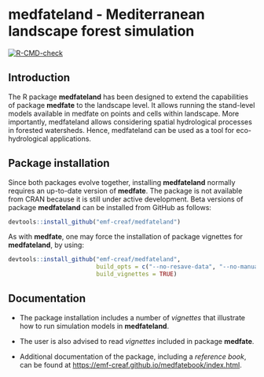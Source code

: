 medfateland - Mediterranean landscape forest simulation
================

<!-- badges: start -->
[![R-CMD-check](https://github.com/emf-creaf/medfateland/workflows/R-CMD-check/badge.svg)](https://github.com/vegmod/medfateland/actions)
<!-- badges: end -->

## Introduction

The R package **medfateland** has been designed to extend the
capabilities of package **medfate** to the landscape level. It allows
running the stand-level models available in medfate on points and cells
within landscape. More importantly, medfateland allows considering
spatial hydrological processes in forested watersheds. Hence,
medfateland can be used as a tool for eco-hydrological applications.

## Package installation

Since both packages evolve together, installing **medfateland** normally
requires an up-to-date version of **medfate**. The package is not
available from CRAN because it is still under active development. Beta
versions of package **medfateland** can be installed from GitHub as
follows:

``` r
devtools::install_github("emf-creaf/medfateland")
```

As with **medfate**, one may force the installation of package vignettes
for **medfateland**, by using:

``` r
devtools::install_github("emf-creaf/medfateland", 
                         build_opts = c("--no-resave-data", "--no-manual"),
                         build_vignettes = TRUE)
```

## Documentation

-   The package installation includes a number of *vignettes* that
    illustrate how to run simulation models in **medfateland**.

-   The user is also advised to read *vignettes* included in package
    **medfate**.

-   Additional documentation of the package, including a *reference
    book*, can be found at
    <https://emf-creaf.github.io/medfatebook/index.html>.
